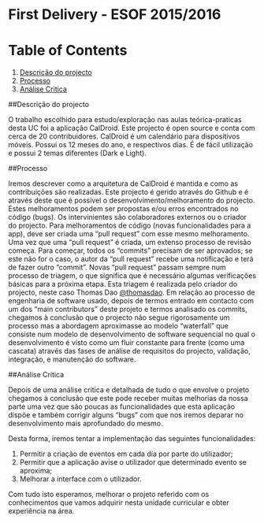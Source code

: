 First Delivery - ESOF 2015/2016
========

# Table of Contents
1. [Descrição do projecto](#descricao)
2. [Processo](#process)
3. [Análise Critica](#analise)

##Descrição do projecto  <a name="descricao"></a>

O trabalho escolhido para estudo/exploração nas aulas teórica-praticas desta UC foi a aplicação CalDroid. Este projecto é open source e conta com cerca de 20 contribuidores.
CalDroid é um calendário para dispositivos móveis. Possui os 12 meses do ano, e respectivos dias. É de fácil utilização e possui 2 temas diferentes (Dark e Light). 


##Processo  <a name="process"></a>

Iremos descrever como a arquitetura de CalDroid é mantida e como as contribuições são realizadas.
Este projecto é gerido através do Github e é através deste que é possível o desenvolvimento/melhoramento do projecto. Estes melhoramentos podem ser propostas e/ou erros encontrados no código (bugs). Os intervinientes são colaboradores externos ou o criador do projecto.
Para melhoramentos de código (novas funcionalidades para a app), deve ser criada uma “pull request” com esse mesmo melhoramento. Uma vez que uma “pull request” é criada, um extenso processo de revisão começa. Para começar, todos os “commits” precisam de ser aprovados; se este não for o caso, o autor da “pull request” recebe uma notificação e terá de fazer outro “commit”. 
Novas “pull request” passam sempre num processo de triagem, o que significa que é necessário algumas verificações básicas para a próxima etapa. Esta triagem é realizada pelo criador do projecto, neste caso Thomas Dao [@thomasdao](https://github.com/thomasdao).
Em relação ao processo de engenharia de software usado, depois de termos entrado em contacto com um dos “main contributors” deste projeto e termos analisado os commits, chegamos à conclusão que o projecto não segue rigorosamente um processo mas a abordagem aproximasse ao modelo “waterfall” que consiste num modelo de desenvolvimento de software sequencial no qual o desenvolvimento é visto como um fluir constante para frente (como uma cascata) através das fases de análise de requisitos do projecto, validação, integração, e manutenção do software.


##Análise Critica  <a name="analise"></a>

Depois de uma análise critica e detalhada de tudo o que envolve o projeto chegamos à conclusão que este pode receber muitas melhorias da nossa parte uma vez que são poucas as funcionalidades que esta aplicação dispõe e também corrigir alguns “bugs” com que nos iremos deparar no desenvolvimento mais aprofundado do mesmo.
	
Desta forma, iremos tentar a implementação das seguintes funcionalidades:

<ol>
  <li>Permitir a criação de eventos em cada dia por parte do utilizador;</li>
  <li>Permitir que a aplicação avise o utilizador que determinado evento se aproxima;</li>
  <li>Melhorar a interface com o utilizador.</li>
</ol>

Com tudo isto esperamos, melhorar o projeto referido com os conhecimentos que vamos adquirir nesta unidade curricular e obter experiência na área.








